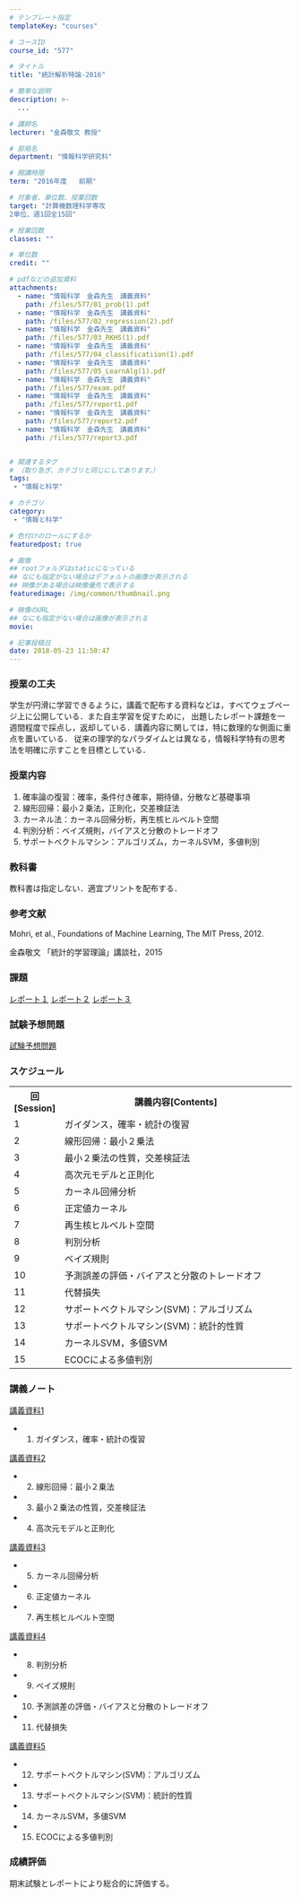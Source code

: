 ```yaml
---
# テンプレート指定
templateKey: "courses"

# コースID
course_id: "577"

# タイトル
title: "統計解析特論-2016"

# 簡単な説明
description: >-
  ...

# 講師名
lecturer: "金森敬文 教授"

# 部局名
department: "情報科学研究科"

# 開講時限
term: "2016年度	前期"

# 対象者、単位数、授業回数
target: "計算機数理科学専攻
2単位、週1回全15回"

# 授業回数
classes: ""

# 単位数
credit: ""

# pdfなどの追加資料
attachments: 
  - name: "情報科学　金森先生　講義資料" 
    path: /files/577/01_prob(1).pdf
  - name: "情報科学　金森先生　講義資料" 
    path: /files/577/02_regression(2).pdf
  - name: "情報科学　金森先生　講義資料" 
    path: /files/577/03_RKHS(1).pdf
  - name: "情報科学　金森先生　講義資料" 
    path: /files/577/04_classificatiion(1).pdf
  - name: "情報科学　金森先生　講義資料" 
    path: /files/577/05_LearnAlg(1).pdf
  - name: "情報科学　金森先生　講義資料" 
    path: /files/577/exam.pdf
  - name: "情報科学　金森先生　講義資料" 
    path: /files/577/report1.pdf
  - name: "情報科学　金森先生　講義資料" 
    path: /files/577/report2.pdf
  - name: "情報科学　金森先生　講義資料" 
    path: /files/577/report3.pdf


# 関連するタグ
# （取り急ぎ、カテゴリと同じにしてあります。）
tags:
 - "情報と科学"

# カテゴリ
category:
 - "情報と科学"

# 色付けのロールにするか
featuredpost: true

# 画像
## rootフォルダはstaticになっている
## なにも指定がない場合はデフォルトの画像が表示される
## 映像がある場合は映像優先で表示する
featuredimage: /img/common/thumbnail.png

# 映像のURL
## なにも指定がない場合は画像が表示される
movie: 

# 記事投稿日
date: 2018-05-23 11:50:47
---
```






### 授業の工夫

学生が円滑に学習できるように，講義で配布する資料などは，すべてウェブページ上に公開している．また自主学習を促すために， 出題したレポート課題を一週間程度で採点し，返却している．講義内容に関しては，特に数理的な側面に重点を置いている． 従来の理学的なパラダイムとは異なる，情報科学特有の思考法を明確に示すことを目標としている．





### 授業内容

1. 確率論の復習：確率，条件付き確率，期待値，分散など基礎事項
2. 線形回帰：最小２乗法，正則化，交差検証法
3. カーネル法：カーネル回帰分析，再生核ヒルベルト空間
4. 判別分析：ベイズ規則，バイアスと分散のトレードオフ
5. サポートベクトルマシン：アルゴリズム，カーネルSVM，多値判別

### 教科書

教科書は指定しない．適宜プリントを配布する．

### 参考文献

Mohri, et al., Foundations of Machine Learning, The MIT Press, 2012.

金森敬文 「統計的学習理論」講談社，2015

### 課題

[レポート１](/files/577/report1.pdf) 
[レポート２](/files/577/report2.pdf) 
[レポート３](/files/577/report3.pdf) 

### 試験予想問題

[試験予想問題](/files/577/exam.pdf) 


<h3>スケジュール</h3>
<table class="basic" width="455">
<tr>
<th width="20" class="center">回[Session]</th>
<th width="435" class="center">講義内容[Contents]</th>
</tr>

<tr>
<td width="20" class="center">1</td>
<td width="435">ガイダンス，確率・統計の復習</td>
</tr>

<tr>
<td width="20" class="center">2</td>
<td width="435">線形回帰：最小２乗法</td>
</tr>

<tr>
<td width="20" class="center">3</td>
<td width="435">最小２乗法の性質，交差検証法</td>
</tr>

<tr>
<td width="20" class="center">4</td>
<td width="435">高次元モデルと正則化</td>
</tr>

<tr>
<td width="20" class="center">5</td>
<td width="435">カーネル回帰分析</td>
</tr>

<tr>
<td width="20" class="center">6</td>
<td width="435">正定値カーネル</td>
</tr>

<tr>
<td width="20" class="center">7</td>
<td width="435">再生核ヒルベルト空間</td>
</tr>

<tr>
<td width="20" class="center">8</td>
<td width="435">判別分析</td>
</tr>

<tr>
<td width="20" class="center">9</td>
<td width="435">ベイズ規則</td>
</tr>

<tr>
<td width="20" class="center">10</td>
<td width="435">予測誤差の評価・バイアスと分散のトレードオフ</td>
</tr>

<tr>
<td width="20" class="center">11</td>
<td width="435">代替損失</td>
</tr>

<tr>
<td width="20" class="center">12</td>
<td width="435">サポートベクトルマシン(SVM)：アルゴリズム</td>
</tr>

<tr>
<td width="20" class="center">13</td>
<td width="435">サポートベクトルマシン(SVM)：統計的性質</td>
</tr>

<tr>
<td width="20" class="center">14</td>
<td width="435">カーネルSVM，多値SVM</td>
</tr>

<tr>
<td width="20" class="center">15</td>
<td width="435"> ECOCによる多値判別 </td>
</tr>


</table>


<h3>講義ノート</h3>

[講義資料1](/files/577/01_prob(1).pdf) 
- 1.  ガイダンス，確率・統計の復習

[講義資料2](/files/577/02_regression(2).pdf) 
- 2.  線形回帰：最小２乗法
- 3.  最小２乗法の性質，交差検証法
- 4.  高次元モデルと正則化


[講義資料3](/files/577/03_RKHS(1).pdf) 
- 5.  カーネル回帰分析
- 6.  正定値カーネル
- 7.  再生核ヒルベルト空間

[講義資料4](/files/577/04_classificatiion(1).pdf) 
- 8.  判別分析
- 9.  ベイズ規則
- 10. 予測誤差の評価・バイアスと分散のトレードオフ
- 11. 代替損失

[講義資料5](/files/577/05_LearnAlg(1).pdf) 
- 12. サポートベクトルマシン(SVM)：アルゴリズム
- 13. サポートベクトルマシン(SVM)：統計的性質
- 14. カーネルSVM，多値SVM
- 15. ECOCによる多値判別







<h3>成績評価</h3>
<p>期末試験とレポートにより総合的に評価する。</p>


